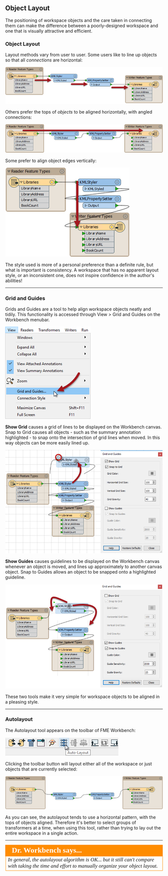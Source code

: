 ## Object Layout ##

The positioning of workspace objects and the care taken in connecting them can make the difference between a poorly-designed workspace and one that is visually attractive and efficient.

### Object Layout ###

Layout methods vary from user to user. Some users like to line up objects so that all *connections* are horizontal:

![](./Images/Img5.019.StraightConnectionTransformers.png)

Others prefer the tops of *objects* to be aligned horizontally, with angled connections:

![](./Images/Img5.020.AlignedTopTransformers.png)

Some prefer to align object edges vertically:

![](./Images/Img5.021.VerticallyAlignedTransformers.png)

The style used is more of a personal preference than a definite rule, but what is important is consistency. A workspace that has no apparent layout style, or an inconsistent one, does not inspire confidence in the author's abilities!

---

### Grid and Guides ###
Grids and Guides are a tool to help align workspace objects neatly and tidily. This functionality is accessed through View > Grid and Guides on the Workbench menubar.

![](./Images/Img5.022.GridAndGuideMenu.png)

**Show Grid** causes a grid of lines to be displayed on the Workbench canvas. Snap to Grid causes all objects - such as the summary annotation highlighted - to snap onto the intersection of grid lines when moved. In this way objects can be more easily lined up.

![](./Images/Img5.023.GridOptions.png)

**Show Guides** causes guidelines to be displayed on the Workbench canvas whenever an object is moved, and lines up approximately to another canvas object. Snap to Guides allows an object to be snapped onto a highlighted guideline.

![](./Images/Img5.024.GuideOptions.png)

These two tools make it very simple for workspace objects to be aligned in a pleasing style.

---

### Autolayout ###

The Autolayout tool appears on the toolbar of FME Workbench:

![](./Images/Img5.025.AutolayoutMenubar.png)

Clicking the toolbar button will layout either all of the workspace or just objects that are currently selected:

![](./Images/Img5.026.AutolayoutAfter.png)

As you can see, the autolayout tends to use a horizontal pattern, with the tops of objects aligned. Therefore it's better to select groups of transformers at a time, when using this tool, rather than trying to lay out the entire workspace in a single action.

---

<!--Person X Says Section-->

<table style="border-spacing: 0px">
<tr>
<td style="vertical-align:middle;background-color:darkorange;border: 2px solid darkorange">
<i class="fa fa-quote-left fa-lg fa-pull-left fa-fw" style="color:white;padding-right: 12px;vertical-align:text-top"></i>
<span style="color:white;font-size:x-large;font-weight: bold;font-family:serif">Dr. Workbench says...</span>
</td>
</tr>

<tr>
<td style="border: 1px solid darkorange">
<span style="font-family:serif; font-style:italic; font-size:larger">
In general, the autolayout algorithm is OK... but it still can't compare with taking the time and effort to manually organize your object layout.
</span>
</td>
</tr>
</table>
